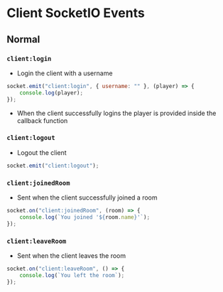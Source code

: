# Client SocketIO Events

## Normal

### `client:login` 
* Login the client with a username
```javascript
socket.emit("client:login", { username: "" }, (player) => {
    console.log(player);
});
```
* When the client successfully logins the player is provided inside the callback function

### `client:logout` 
* Logout the client
```javascript
socket.emit("client:logout");
```

### `client:joinedRoom` 
* Sent when the client successfully joined a room
```javascript
socket.on("client:joinedRoom", (room) => {
    console.log(`You joined '${room.name}'`);
});
```

### `client:leaveRoom` 
* Sent when the client leaves the room
```javascript
socket.on("client:leaveRoom", () => {
    console.log(`You left the room`);
});
```